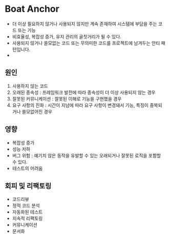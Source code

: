 # Boat Anchor

- 더 이상 필요하지 않거나 사용되지 않지만 계속 존재하여 시스템에 부담을 주는 코드 또는 기능
- 비효율성, 복잡성 증가, 유지 관리의 골칫거리가 될 수 있다.
- 사용되지 않거나 쓸모없는 코드 또는 무의미한 코드를 프로젝트에 남겨두는 안티 패턴입니다.
- 

## 원인
1. 사용하지 않는 코드 
2. 오래된 종속성 : 프레임워크 발전에 따라 종속성이 더 이상 사용되지 않는 경우 
3. 잘못된 커뮤니케이션 : 잘못된 이해로 기능을 구현했을 경우
4. 요구 사항의 진화 : 시간이 지남에 따라 요구 사항이 변경돼서 기능, 특징이 중복되거나 쓸모없어진 경우

## 영향
- 복잡성 증가
- 성능 저하
- 버그 위험 : 예기치 않은 동작을 유발할 수 있는 오래되거나 잘못된 로직을 포함할 수 있다.
- 테스트의 어려움

## 회피 및 리팩토링
- 코드리뷰
- 정적 코드 분석
- 자동화된 테스트
- 지속적 리팩토링
- 커뮤니케이션
- 문서화